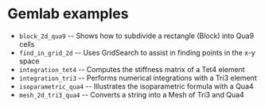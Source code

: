 # Gemlab examples

* `block_2d_qua9` -- Shows how to subdivide a rectangle (Block) into Qua9 cells
* `find_in_grid_2d` -- Uses GridSearch to assist in finding points in the x-y space
* `integration_tet4` -- Computes the stiffness matrix of a Tet4 element
* `integration_tri3` -- Performs numerical integrations with a Tri3 element
* `isoparametric_qua4` -- Illustrates the isoparametric formula with a Qua4
* `mesh_2d_tri3_qua4` -- Converts a string into a Mesh of Tri3 and Qua4
